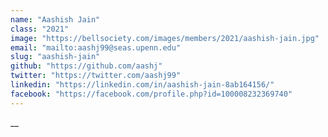 ```yaml
---
name: "Aashish Jain"
class: "2021"
image: "https://bellsociety.com/images/members/2021/aashish-jain.jpg"
email: "mailto:aashj99@seas.upenn.edu"
slug: "aashish-jain"
github: "https://github.com/aashj"
twitter: "https://twitter.com/aashj99"
linkedin: "https://linkedin.com/in/aashish-jain-8ab164156/"
facebook: "https://facebook.com/profile.php?id=100008232369740"
---
```

__